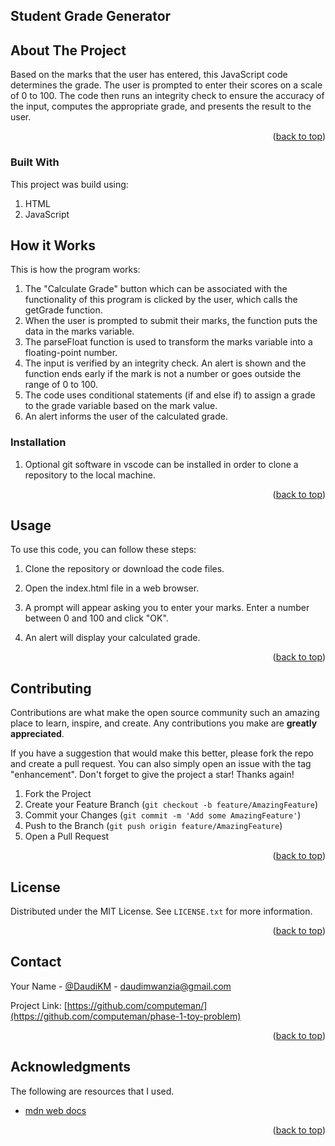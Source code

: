 <!-- ABOUT THE PROJECT -->
## Student Grade Generator
## About The Project

Based on the marks that the user has entered, this JavaScript code determines the grade. The user is prompted to enter their scores on a scale of 0 to 100. The code then runs an integrity check to ensure the accuracy of the input, computes the appropriate grade, and presents the result to the user.


<p align="right">(<a href="#readme-top">back to top</a>)</p>



### Built With

This project was build using: 

1. HTML
2. JavaScript


<!-- GETTING STARTED -->
## How it Works
This is how the program works:

1. The "Calculate Grade" button which can be associated with the functionality of this program is clicked by the user, which calls the getGrade function.
2. When the user is prompted to submit their marks, the function puts the data in the marks variable.
3. The parseFloat function is used to transform the marks variable into a floating-point number.
4. The input is verified by an integrity check. An alert is shown and the function ends early if the mark is not a number or goes outside the range of 0 to 100.
5. The code uses conditional statements (if and else if) to assign a grade to the grade variable based on the mark value.
6. An alert informs the user of the calculated grade.


### Installation

1. Optional git software in vscode can be installed in order to clone a repository to the local machine.

<p align="right">(<a href="#readme-top">back to top</a>)</p>



<!-- USAGE EXAMPLES -->
## Usage

To use this code, you can follow these steps:

1. Clone the repository or download the code files.

2. Open the index.html file in a web browser.

3. A prompt will appear asking you to enter your marks. Enter a number between 0 and 100 and click "OK".

4. An alert will display your calculated grade.

<p align="right">(<a href="#readme-top">back to top</a>)</p>


<!-- CONTRIBUTING -->
## Contributing

Contributions are what make the open source community such an amazing place to learn, inspire, and create. Any contributions you make are **greatly appreciated**.

If you have a suggestion that would make this better, please fork the repo and create a pull request. You can also simply open an issue with the tag "enhancement".
Don't forget to give the project a star! Thanks again!

1. Fork the Project
2. Create your Feature Branch (`git checkout -b feature/AmazingFeature`)
3. Commit your Changes (`git commit -m 'Add some AmazingFeature'`)
4. Push to the Branch (`git push origin feature/AmazingFeature`)
5. Open a Pull Request

<p align="right">(<a href="#readme-top">back to top</a>)</p>



<!-- LICENSE -->
## License

Distributed under the MIT License. See `LICENSE.txt` for more information.

<p align="right">(<a href="#readme-top">back to top</a>)</p>



<!-- CONTACT -->
## Contact

Your Name - [@DaudiKM](https://twitter.com/DaudiKM) - daudimwanzia@gmail.com

Project Link: [https://github.com/computeman/](https://github.com/computeman/phase-1-toy-problem)

<p align="right">(<a href="#readme-top">back to top</a>)</p>



<!-- ACKNOWLEDGMENTS -->
## Acknowledgments

The following are resources that I used.

* [mdn web docs](https://developer.mozilla.org/en-US/)

<p align="right">(<a href="#readme-top">back to top</a>)</p>
